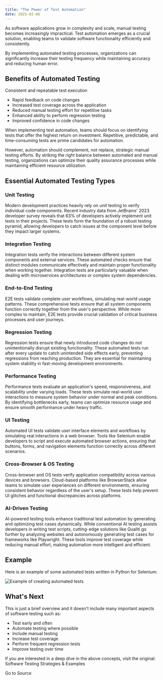 ```yaml
---
title: "The Power of Test Automation"
date: 2025-02-06
---
```


As software applications grow in complexity and scale, manual testing becomes increasingly impractical. Test automation emerges as a crucial solution, enabling teams to validate software functionality efficiently and consistently.

By implementing automated testing processes, organizations can significantly increase their testing frequency while maintaining accuracy and reducing human error.

## Benefits of Automated Testing

Consistent and repeatable test execution

- Rapid feedback on code changes
- Increased test coverage across the application
- Reduced manual testing effort for repetitive tasks
- Enhanced ability to perform regression testing
- Improved confidence in code changes

When implementing test automation, teams should focus on identifying tests that offer the highest return on investment. Repetitive, predictable, and time-consuming tests are prime candidates for automation.

However, automation should complement, not replace, strategic manual testing efforts. By striking the right balance between automated and manual testing, organizations can optimize their quality assurance processes while maintaining efficient resource utilization.

## Essential Automated Testing Types

### Unit Testing

Modern development practices heavily rely on unit testing to verify individual code components. Recent industry data from JetBrains' 2023 developer survey reveals that 63% of developers actively implement unit tests in their projects. These tests form the foundation of a robust testing pyramid, allowing developers to catch issues at the component level before they impact larger systems.

### Integration Testing

Integration tests verify the interactions between different system components and external services. These automated checks ensure that distinct modules communicate effectively and maintain proper functionality when working together. Integration tests are particularly valuable when dealing with microservices architectures or complex system dependencies.

### End-to-End Testing

E2E tests validate complete user workflows, simulating real-world usage patterns. These comprehensive tests ensure that all system components function correctly together from the user's perspective. While more complex to maintain, E2E tests provide crucial validation of critical business processes and user journeys.

### Regression Testing

Regression tests ensure that newly introduced code changes do not unintentionally disrupt existing functionality. These automated tests run after every update to catch unintended side effects early, preventing regressions from reaching production. They are essential for maintaining system stability in fast-moving development environments.

### Performance Testing

Performance tests evaluate an application's speed, responsiveness, and scalability under varying loads. These tests simulate real-world user interactions to measure system behavior under normal and peak conditions. By identifying bottlenecks early, teams can optimize resource usage and ensure smooth performance under heavy traffic.

### UI Testing

Automated UI tests validate user interface elements and workflows by simulating real interactions in a web browser. Tools like Selenium enable developers to script and execute automated browser actions, ensuring that buttons, forms, and navigation elements function correctly across different scenarios.

### Cross-Browser & OS Testing

Cross-browser and OS tests verify application compatibility across various devices and browsers. Cloud-based platforms like BrowserStack allow teams to simulate user experiences on different environments, ensuring consistent behavior regardless of the user's setup. These tests help prevent UI glitches and functional discrepancies across platforms.

### AI-Driven Testing

AI-powered testing tools enhance traditional test automation by generating and optimizing test cases dynamically. While conventional AI testing assists developers in writing test scripts, cutting-edge solutions like Qualiti go further by analyzing websites and autonomously generating test cases for frameworks like Playwright. These tools improve test coverage while reducing manual effort, making automation more intelligent and efficient.

## Example

Here is an example of some automated tests written in Python for Selenium:

![Example of creating automated tests](https://media2.dev.to/dynamic/image/width=800%2Cheight=%2Cfit=scale-down%2Cgravity=auto%2Cformat=auto/https%3A%2F%2Fdev-to-uploads.s3.amazonaws.com%2Fuploads%2Farticles%2Fcpityz3rdec194rmw805.png)

## What's Next

This is just a brief overview and it doesn't include many important aspects of software testing such as:

- Test early and often
- Automate testing where possible
- Include manual testing
- Increase test coverage
- Perform frequent regression tests
- Improve testing over time

If you are interested in a deep dive in the above concepts, visit the original: Software Testing Strategies & Examples

Go to Source

